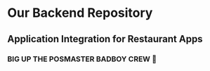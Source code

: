# Our Backend Repository

## Application Integration for Restaurant Apps

### BIG UP THE POSMASTER BADBOY CREW 🔫 
